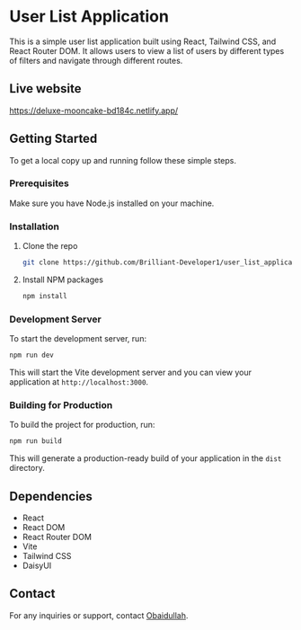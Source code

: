 # User List Application

This is a simple user list application built using React, Tailwind CSS, and React Router DOM. It allows users to view a list of users by different types of filters and navigate through different routes.

## Live website

https://deluxe-mooncake-bd184c.netlify.app/

## Getting Started

To get a local copy up and running follow these simple steps.

### Prerequisites

Make sure you have Node.js installed on your machine.

### Installation

1. Clone the repo
   ```sh
   git clone https://github.com/Brilliant-Developer1/user_list_application
   ```
2. Install NPM packages
   ```sh
   npm install
   ```

### Development Server

To start the development server, run:

```sh
npm run dev
```

This will start the Vite development server and you can view your application at `http://localhost:3000`.

### Building for Production

To build the project for production, run:

```sh
npm run build
```

This will generate a production-ready build of your application in the `dist` directory.

## Dependencies

- React
- React DOM
- React Router DOM
- Vite
- Tailwind CSS
- DaisyUI

## Contact

For any inquiries or support, contact [Obaidullah](mailto:email2obaidul@gmail.com).
